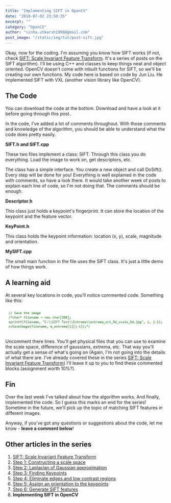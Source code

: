 ```yaml
---
title: "Implementing SIFT in OpenCV"
date: "2010-07-02 23:50:35"
excerpt: ""
category: "OpenCV"
author: "sinha.utkarsh1990@gmail.com"
post_image: "/static/img/tut/post-sift.jpg"
---
```

Okay, now for the coding. I'm assuming you know how SIFT works (if not, check [SIFT: Scale Invariant Feature Transform](/tutorials/sift-scale-invariant-feature-transform/). It's a series of posts on the SIFT algorithm). I'll be using C++ and classes to keep things neat and object oriented. OpenCV doesn't come with inbuilt functions for SIFT, so we'll be creating our own functions. My code here is based on code by Jun Liu. He implemented SIFT with VXL (another vision library like OpenCV). 

## The Code

You can download the code at the bottom. Download and have a look at it before going through this post..

In the code, I've added a lot of comments throughout. With those comments and knowledge of the algorithm, you should be able to understand what the code does pretty easily. 

**SIFT.h and SIFT.cpp**

These two files implement a class: SIFT. Through this class you do everything. Load the image to work on, get descriptors, etc. 

The class has a simple interface. You create a new object and call DoSift(). Every step will be done for you! Everything is well explained in the code with comments, so have a look there. It would take another week of posts to explain each line of code, so I'm not doing that. The comments should be enough.

**Descriptor.h**

This class just holds a keypoint's fingerprint. It can store the location of the keypoint and the feature vector.

**KeyPoint.h**

This class holds the keypoint information: location (x, y), scale, magnitude and orientation.

**MySIFT.cpp**

The small main function in the file uses the SIFT class. It's just a little demo of how things work. 

## A learning aid

At several key locations in code, you'll notice commented code. Something like this:

![](/static/img/tut/sift-code-commented.jpg) 

Uncomment there lines. You'll get physical files that you can use to examine the scale space, difference of gaussians, extrema, etc. That way you'll actually get a sense of what's going on (Again, I'm not going into the details of what there are. I've already covered these in the series [SIFT: Scale Invariant Feature Transform](/tutorials/sift-scale-invariant-feature-transform/)) I'll leave it up to you to find these commented blocks (assignment worth 10%?). 

## Fin

Over the last week I've talked about how the algorithm works. And finally, implemented the code. So I guess this marks an end for the series! Sometime in the future, we'll pick up the topic of matching SIFT features in different images.

Anyway, if you've got any questions or suggestions about the code, let me know - **leave a comment below**! 

## Other articles in the series

  1. [SIFT: Scale Invariant Feature Transform](/tutorials/sift-scale-invariant-feature-transform/)
  2. [Step 1: Constructing a scale space](/tutorials/sift-step-1-constructing-a-scale-space/)
  3. [Step 2: Laplacian of Gaussian approximation](/tutorials/sift-step-2-laplacian-of-gaussian-approximation/)
  4. [Step 3: Finding Keypoints](/tutorials/sift-step-3-finding-key-points/)
  5. [Step 4: Eliminate edges and low contrast regions](/tutorials/sift-step-4-eliminate-edges-and-low-contrast-regions/)
  6. [Step 5: Assign an orientation to the keypoints](/tutorials/sift-step-5-assigning-keypoint-orientation/)
  7. [Step 6: Generate SIFT features]('/tutorials/sift-step-6-generate-sift-features/)
  8. **Implementing SIFT in OpenCV**
